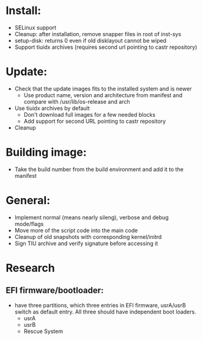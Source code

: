 # Install:

* SELinux support
* Cleanup: after installation, remove snapper files in root of inst-sys
* setup-disk: returns 0 even if old disklayout cannot be wiped
* Support tiuidx archives (requires second url pointing to castr repository)

# Update:
* Check that the update images fits to the installed system and is newer
  * Use product name, version and architecture from manifest and compare with /usr/lib/os-release and arch
* Use tiuidx archives by default
  * Don't download full images for a few needed blocks
  * Add support for second URL pointing to castr repository
* Cleanup

# Building image:
* Take the build number from the build environment and add it to the manifest

# General:
* Implement normal (means nearly sileng), verbose and debug mode/flags
* Move more of the script code into the main code
* Cleanup of old snapshots with corresponding kernel/initrd
* Sign TIU archive and verify signature before accessing it

# Research
## EFI firmware/bootloader:
* have three partitions, which three entries in EFI firmware, usrA/usrB switch as default entry. All three should have independent boot loaders.
  * usrA
  * usrB
  * Rescue System
  
